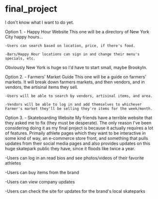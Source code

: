 # final_project
I don't know what I want to do yet.

Option 1. - Happy Hour Website
  This one will be a directory of New York City happy hours...

    -Users can search based on location, price, if there's food. 

    -Bars/Happy Hour locations can sign in and change their menu's specials, etc.

  Obviously New York is huge so I'd have to start small, maybe Brookyln.

Option 2. - Farmers' Market Guide
  This one will be a guide on farmers' markets. It will break down farmers markets, and then vendors, and in vendors, the artisinal items they sell. 

    -Users will be able to search by vendors, artisinal items, and area. 

    -Vendors will be able to log in and add themselves to whichever Farmer's market they'll be selling they're items for the week/month.

Option 3. - Skateboarding Website
  My friends have a terrible website that they asked me to fix (they must be desperate). The only reason I've been considering doing it as my final project is because it actually requires a lot of features. Primaily athlete pages which they want to be interactive in some kind of way, an e-commerce store front, and something that pulls updates from their social media pages and also provides updates on this huge skatepark public they have, since it floods like twice a year.

  -Users can log in an read bios and see photos/videos of their favorite athletes

  -Users can buy items from the brand

  -Users can view company updates
  
  -Users can check the site for updates for the brand's local skateparks 